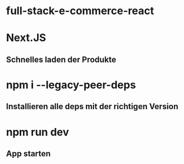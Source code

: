 # full-stack-e-commerce-react

# Next.JS
## Schnelles laden der Produkte

# npm i --legacy-peer-deps
## Installieren alle deps mit der richtigen Version

# npm run dev
## App starten